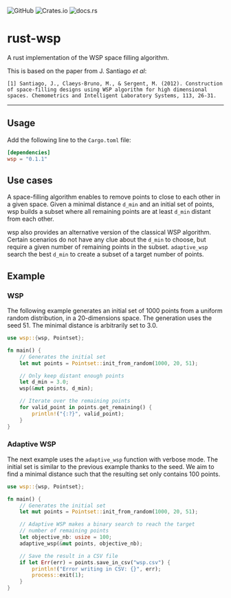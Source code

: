 ![GitHub](https://img.shields.io/github/license/louisna/rust-wsp) ![Crates.io](https://img.shields.io/crates/v/wsp) ![docs.rs](https://img.shields.io/docsrs/wsp)

# rust-wsp

A rust implementation of the WSP space filling algorithm.

This is based on the paper from J. Santiago _et al_:
```
[1] Santiago, J., Claeys-Bruno, M., & Sergent, M. (2012). Construction of space-filling designs using WSP algorithm for high dimensional spaces. Chemometrics and Intelligent Laboratory Systems, 113, 26-31.
```

---

## Usage

Add the following line to the `Cargo.toml` file:
```toml
[dependencies]
wsp = "0.1.1"
```
## Use cases

A space-filling algorithm enables to remove points to close to each other in a given space. Given a minimal distance `d_min` and an initial set of points, wsp builds a subset where all remaining points are at least `d_min` distant from each other.

wsp also provides an alternative version of the classical WSP algorithm. Certain scenarios do not have any clue about the `d_min` to choose, but require a given number of remaining points in the subset. `adaptive_wsp` search the best `d_min` to create a subset of a target number of points.

## Example

### WSP

The following example generates an initial set of 1000 points from a uniform random distribution, in a 20-dimensions space. The generation uses the seed 51. The minimal distance is arbitrarily set to 3.0.

```rust
use wsp::{wsp, Pointset};

fn main() {
    // Generates the initial set
    let mut points = Pointset::init_from_random(1000, 20, 51);

    // Only keep distant enough points
    let d_min = 3.0;
    wsp(&mut points, d_min);

    // Iterate over the remaining points
    for valid_point in points.get_remaining() {
        println!("{:?}", valid_point);
    }
}
```

### Adaptive WSP

The next example uses the `adaptive_wsp` function with verbose mode. The initial set is similar to the previous example thanks to the seed. We aim to find a minimal distance such that the resulting set only contains 100 points.

```rust
use wsp::{wsp, Pointset};

fn main() {
    // Generates the initial set
    let mut points = Pointset::init_from_random(1000, 20, 51);

    // Adaptive WSP makes a binary search to reach the target 
    // number of remaining points
    let objective_nb: usize = 100;
    adaptive_wsp(&mut points, objective_nb);

    // Save the result in a CSV file
    if let Err(err) = points.save_in_csv("wsp.csv") {
        println!("Error writing in CSV: {}", err);
        process::exit(1);
    }
}
```